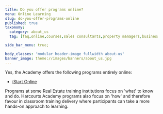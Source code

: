 ```yaml
---
title: Do you offer programs online?
menu: Online Learning
slug: do-you-offer-programs-online
published: true
taxonomy:
  category: about_us
  tag: [faq,online,courses,sales consultants,property managers,business owners,managers,office administrators]

side_bar_menu: true;

body_classes: "modular header-image fullwidth about-us"
banner_image: theme://images/banners/about_us.jpg
---
```


Yes, the Academy offers the following programs entirely online:

- [iStart Online](/courses/sales/istart)

Programs at some Real Estate training institutions focus on 'what' to know and do. Harcourts Academy programs also focus on 'how' and therefore favour in classroom training delivery where participants can take a more hands-on approach to learning.
